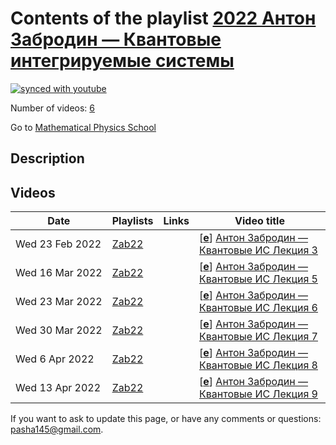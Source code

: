# Contents of the playlist [2022 Антон Забродин — Квантовые интегрируемые системы](https://www.youtube.com/playlist?list=PLLGkFbxve670_KILVQudRZbAZjVojdvml)

[![synced with youtube](https://img.shields.io/github/last-commit/mathphysschool/mathphysschool.github.io/autoupdate1?label=synced%20with%20youtube)](https://github.com/mathphysschool/mathphysschool.github.io/commits/autoupdate1)

Number of videos: [6](#videos)

Go to [Mathematical Physics School](../README.md)

## Description



## Videos

|Date|Playlists|Links|Video title|
|---|---|---|---|
| Wed&nbsp;23&nbsp;Feb&nbsp;2022 | [Zab22](../playlists/Zab22 "2022 Антон Забродин — Квантовые интегрируемые системы") |  | [[**e**](https://studio.youtube.com/video/l1aN4w9lBiI/edit "Edit")] [Антон Забродин — Квантовые ИС Лекция 3](https://www.youtube.com/watch?v=l1aN4w9lBiI&list=PLLGkFbxve670_KILVQudRZbAZjVojdvml) |
| Wed&nbsp;16&nbsp;Mar&nbsp;2022 | [Zab22](../playlists/Zab22 "2022 Антон Забродин — Квантовые интегрируемые системы") |  | [[**e**](https://studio.youtube.com/video/RtQ9jJMt43M/edit "Edit")] [Антон Забродин — Квантовые ИС Лекция 5](https://www.youtube.com/watch?v=RtQ9jJMt43M&list=PLLGkFbxve670_KILVQudRZbAZjVojdvml) |
| Wed&nbsp;23&nbsp;Mar&nbsp;2022 | [Zab22](../playlists/Zab22 "2022 Антон Забродин — Квантовые интегрируемые системы") |  | [[**e**](https://studio.youtube.com/video/l0xY1dje37I/edit "Edit")] [Антон Забродин — Квантовые ИС Лекция 6](https://www.youtube.com/watch?v=l0xY1dje37I&list=PLLGkFbxve670_KILVQudRZbAZjVojdvml) |
| Wed&nbsp;30&nbsp;Mar&nbsp;2022 | [Zab22](../playlists/Zab22 "2022 Антон Забродин — Квантовые интегрируемые системы") |  | [[**e**](https://studio.youtube.com/video/i6FudNuxDG0/edit "Edit")] [Антон Забродин — Квантовые ИС Лекция 7](https://www.youtube.com/watch?v=i6FudNuxDG0&list=PLLGkFbxve670_KILVQudRZbAZjVojdvml) |
| Wed&nbsp;6&nbsp;Apr&nbsp;2022 | [Zab22](../playlists/Zab22 "2022 Антон Забродин — Квантовые интегрируемые системы") |  | [[**e**](https://studio.youtube.com/video/V0O_pMLaNJU/edit "Edit")] [Антон Забродин — Квантовые ИС Лекция 8](https://www.youtube.com/watch?v=V0O_pMLaNJU&list=PLLGkFbxve670_KILVQudRZbAZjVojdvml) |
| Wed&nbsp;13&nbsp;Apr&nbsp;2022 | [Zab22](../playlists/Zab22 "2022 Антон Забродин — Квантовые интегрируемые системы") |  | [[**e**](https://studio.youtube.com/video/Pb7k-3XZSvM/edit "Edit")] [Антон Забродин — Квантовые ИС Лекция 9](https://www.youtube.com/watch?v=Pb7k-3XZSvM&list=PLLGkFbxve670_KILVQudRZbAZjVojdvml) |


 If you want to ask to update this page, or have any comments or questions: <pasha145@gmail.com>.